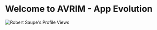 # Welcome to AVRIM - App Evolution

<p align="left"><img src="https://komarev.com/ghpvc/?username=avrim&label=Views&color=brightgreen&style=for-the-badge" alt="Robert Saupe's Profile Views" /></p>
